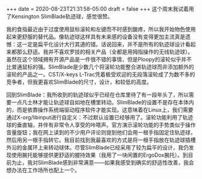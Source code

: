 +++
date = 2020-08-23T21:31:58-05:00
draft = false
+++
这个周末我试着用了Kensington SlimBlade轨迹球，感觉很赞。

我的食指最近由于过度使用鼠标滚轮和左键而不时感到酸疼，所以我开始物色使用起来更舒服的替代品。像轨迹球这样具有未来感的设备没有变得更加主流真是遗憾：这一定是扁平化设计大行其道的错。话说回来，并不是所有的轨迹球设计看起来都那么舒适。我并不喜欢罗技的相关产品（全都是用拇指操作的无线轨迹球）。虽然在这个领域拥有开源产品是一件很不错的事情，但是Ploopy的滚轮似乎并不比普通鼠标的强。SlimBlade是少数几个将滚轮功能整合进轨迹球而非添加额外的滚轮的产品之一。CST/X-keys L-Trac凭着极受欢迎的无段落滚轮成了为数不多的竞争者，但我更喜欢SlimBlade的尺寸，设计，和较低的高度。

回到SlimBlade：我所收到的轨迹球似乎已经在仓库里待了有一段年头了，所以需要一点凡士林才能让轨迹球自如地在槽里转动。SlimBlade的设置不是存在本体内的，而是依靠操作系统端驱动程序软件才能实现。这意味着在Linux上，我们需要通过X-org/libinput进行自定义：不过默认设置已经够用了。滚轮功能利用了轨迹球的垂直轴，并伴有非常令人享受的咔嗒声。官方演示滚轮功能的手势类似于操作音量旋钮；我在网上读到的不少用户评论则提到他们会用一根手指固定住轨迹球，然后用另一根手指转它。我目前找到我最喜欢的方式是将一根手指放在轨迹球插槽外沿的金属环上来转动球体。尽管SlimBlade已经采用了较为扁平的设计，我仍发现使用腕托能够提供更舒适的握持效果（我用了一块闲置的ErgoDox腕托）。到目前为止，我对SlimBlade感到非常满意——如果我感受到确实的舒适性改善，我会想办法在工作场所也配上一个。
